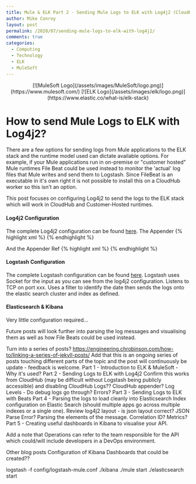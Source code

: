 ```yaml
---
title: Mule & ELK Part 2 - Sending Mule Logs to ELK with Log4j2 (CloudHub & On-Premise)
author: Mike Conroy
layout: post
permalink: /2020/07/sending-mule-logs-to-elk-with-log4j2/
comments: true
categories:
  - Computing
  - Technology
  - ELK
  - MuleSoft
---
```


<div markdown="1" style="text-align: center;">
  [![MuleSoft Logo](/assets/images/MuleSoft/logo.png)](https://www.mulesoft.com/)
  [![ELK Logo](/assets/images/elk/logo.png)](https://www.elastic.co/what-is/elk-stack)
</div>

# How to send Mule Logs to ELK with Log4j2?

There are a few options for sending logs from Mule applications to the ELK stack and the runtime model used can dictate available options. For example, if your Mule applications run in on-premise or "customer hosted" Mule runtimes File Beat could be used instead to monitor the 'actual' log files that Mule writes and send them to Logstash. Since FileBeat is an executable in it's own right it is not possible to install this on a CloudHub worker so this isn't an option.

This post focuses on configuring Log4j2 to send the logs to the ELK stack which will work in CloudHub and Customer-Hosted runtimes.

#### Log4j2 Configuration

The complete Log4j2 configuration can be found [here](/assets/elk/log4j2.xml).
The Appender
{% highlight xml %}
<Socket name="socket" host="localhost" port="4560" protocol="TCP">
    <JsonLayout compact="true" eventEol="true" />
    <!-- <PatternLayout pattern="{&quot;log_timestamp&quot;:&quot;%d&quot; ,&quot;log_thread&quot;:&quot;[%t]&quot; , &quot;log_level&quot;:&quot;%-5p&quot; , %m}%n" /> -->
</Socket>
{% endhighlight %}

And the Appender Ref
{% highlight xml %}
<AsyncRoot level="INFO">
    <AppenderRef ref="file" />
    <AppenderRef ref="socket" />
</AsyncRoot>
{% endhighlight %}

#### Logstash Configuration

The complete Logstash configuration can be found [here](/assets/elk/logstash-mule.conf).
Logstash uses Socket for the input as you can see from the log4j2 configuration.
  Listens to TCP on port xxx.
  Uses a filter to identify the date
  then sends the logs onto the elastic search cluster and index as defined.


#### Elasticsearch & Kibana

Very little configuration required...


Future posts will look further into parsing the log messages and visualising them as well as how File Beats could be used instead.


Turn into a series of posts? https://engineering.chrobinson.com/how-to/linking-a-series-of-jekyll-posts/
  Add that this is an ongoing series of posts touching different parts of the topic and the post will continuously be update - feedback is welcome.
  Part 1 - Introduction to ELK & MuleSoft - Why it's used?
  Part 2 - Sending Logs to ELK with Log4j2
    Confirm this works from CloudHub (may be difficult without Logstash being publicly accessible) and disabling CloudHub Logs?? CloudHub appender?
    Log Levels - Do debug logs go through? Errors?
  Part 3 - Sending Logs to ELK with Beats
  Part 4 - Parsing the logs to load cleanly into Elasticsearch
    Index configuration on Elastic Search (should multiple apps go across multiple indexes or a single one).
    Review log4j2 layout - is json layout correct? JSON Parse Error?
    Parsing the elements of the message.
    Correlation ID? Metrics?
  Part 5 - Creating useful dashboards in Kibana to visualise your API.

Add a note that Operations can refer to the team responsible for the API which could/will include developers in a DevOps environment.

Other blog posts
  Configuration of Kibana
    Dashboards that could be created??

  logstash -f config/logstash-mule.conf
  ./kibana
  ./mule start
  ./elasticsearch start
